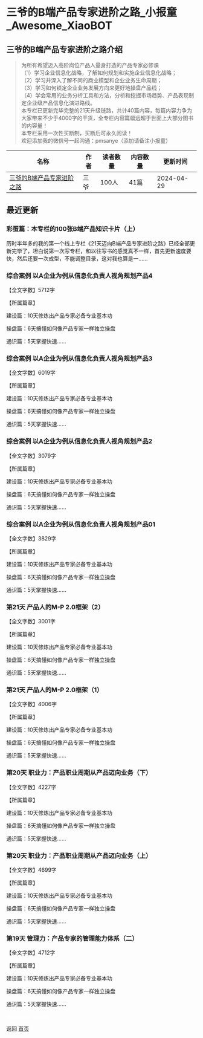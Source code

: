 # 三爷的B端产品专家进阶之路_小报童_Awesome_XiaoBOT

## 三爷的B端产品专家进阶之路介绍
> 为所有希望迈入高阶岗位产品人量身打造的产品专家必修课    
（1）学习企业信息化战略，了解如何规划和实施企业信息化战略；    
（2）学习并深入了解不同的商业模型和企业业务生命周期；    
（3）学习如何锁定企业业务发展方向来更好地操盘产品线；    
（4）学会常用的业务分析工具和方法，分析和挖掘市场趋势、产品表现制定企业级产品信息化演进路线。    
本专栏已更新完毕完整的21天升级链路，共计40篇内容，每篇内容力争为大家带来不少于4000字的干货，全专栏内容篇幅远超于世面上大部分图书的内容量！    
本专栏采用一次性买断制，买断后可永久阅读！    
欢迎添加我的微信号一起沟通：pmsanye（添加请备注小报童）  
  


|名称|作者|读者数量|内容数量|更新时间|
|---|---|---|---|---|
|[三爷的B端产品专家进阶之路](https://xiaobot.net/p/pm007?refer=0b133df9-27dc-423b-8101-639049001c13)|三爷|100人|41篇|2024-04-29|

## 最近更新
### 彩蛋篇：本专栏的100张B端产品知识卡片（上）

历时半年多的我的第一个线上专栏《21天迈向B端产品专家进阶之路》已经全部更新完毕了，坦白说第一次写专栏，和以往写书的感觉真不一样，首先更新速度要快，然后还要一次成型，不能调整目录，这对我也算是一......

### 综合案例 以A企业为例从信息化负责人视角规划产品4

【全文字数】5712字

【所属篇章】

建设篇：10天修炼出产品专家必备专业基本功

操盘篇：6天搞懂如何像产品专家一样独立操盘

通识篇：5天掌握快速......

### 综合案例 以A企业为例从信息化负责人视角规划产品3

【全文字数】6019字

【所属篇章】

建设篇：10天修炼出产品专家必备专业基本功

操盘篇：6天搞懂如何像产品专家一样独立操盘

通识篇：5天掌握快速......

### 综合案例 以A企业为例从信息化负责人视角规划产品2

【全文字数】3079字

【所属篇章】

建设篇：10天修炼出产品专家必备专业基本功

操盘篇：6天搞懂如何像产品专家一样独立操盘

通识篇：5天掌握快速......

### 综合案例 以A企业为例从信息化负责人视角规划产品01

【全文字数】3829字

【所属篇章】

建设篇：10天修炼出产品专家必备专业基本功

操盘篇：6天搞懂如何像产品专家一样独立操盘

通识篇：5天掌握快速......

### 第21天 产品人的M-P 2.0框架（2）

【全文字数】3001字

【所属篇章】

建设篇：10天修炼出产品专家必备专业基本功

操盘篇：6天搞懂如何像产品专家一样独立操盘

通识篇：5天掌握快速......

### 第21天 产品人的M-P 2.0框架（1）

【全文字数】4006字

【所属篇章】

建设篇：10天修炼出产品专家必备专业基本功

操盘篇：6天搞懂如何像产品专家一样独立操盘

通识篇：5天掌握快速......

### 第20天 职业力：产品职业周期从产品迈向业务（下）

【全文字数】4227字

【所属篇章】

建设篇：10天修炼出产品专家必备专业基本功

操盘篇：6天搞懂如何像产品专家一样独立操盘

通识篇：5天掌握快速......

### 第20天 职业力：产品职业周期从产品迈向业务（上）

【全文字数】4699字

【所属篇章】

建设篇：10天修炼出产品专家必备专业基本功

操盘篇：6天搞懂如何像产品专家一样独立操盘

通识篇：5天掌握快速......

### 第19天 管理力：产品专家的管理能力体系（二）

【全文字数】4712字

【所属篇章】

建设篇：10天修炼出产品专家必备专业基本功

操盘篇：6天搞懂如何像产品专家一样独立操盘

通识篇：5天掌握快速......


<a href="https://github.com/Reno9527/awesome-xiaobot" style="color: white; text-decoration: none;">awesome-xiaobot</a>

返回 [首页](../README.md)
